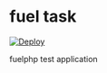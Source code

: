 # fuel task

[![Deploy](https://www.herokucdn.com/deploy/button.png)](https://heroku.com/deploy)

fuelphp test application
